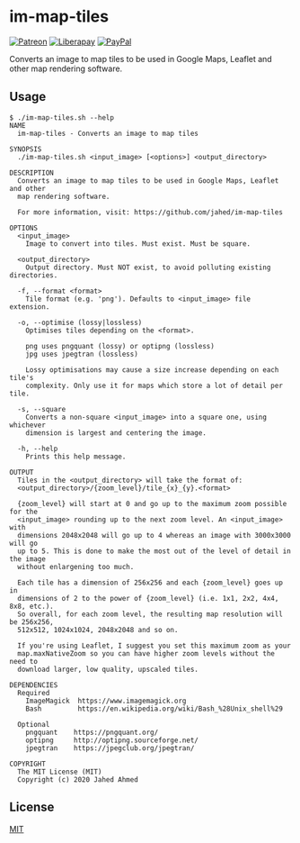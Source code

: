 # im-map-tiles

[![Patreon](https://img.shields.io/badge/patreon-donate-f96854.svg)](https://www.patreon.com/jahed)
[![Liberapay](https://img.shields.io/badge/liberapay-donate-d9b113.svg)](https://liberapay.com/jahed)
[![PayPal](https://img.shields.io/badge/paypal-donate-009cde.svg)](https://paypal.me/jahed/5)

Converts an image to map tiles to be used in Google Maps, Leaflet and other map
rendering software.

## Usage

```
$ ./im-map-tiles.sh --help
NAME
  im-map-tiles - Converts an image to map tiles

SYNOPSIS
  ./im-map-tiles.sh <input_image> [<options>] <output_directory>

DESCRIPTION
  Converts an image to map tiles to be used in Google Maps, Leaflet and other
  map rendering software.

  For more information, visit: https://github.com/jahed/im-map-tiles

OPTIONS
  <input_image>
    Image to convert into tiles. Must exist. Must be square.

  <output_directory>
    Output directory. Must NOT exist, to avoid polluting existing directories.

  -f, --format <format>
    Tile format (e.g. 'png'). Defaults to <input_image> file extension.

  -o, --optimise (lossy|lossless)
    Optimises tiles depending on the <format>.

    png uses pngquant (lossy) or optipng (lossless)
    jpg uses jpegtran (lossless)

    Lossy optimisations may cause a size increase depending on each tile's
    complexity. Only use it for maps which store a lot of detail per tile.

  -s, --square
    Converts a non-square <input_image> into a square one, using whichever
    dimension is largest and centering the image.

  -h, --help
    Prints this help message.

OUTPUT
  Tiles in the <output_directory> will take the format of:
  <output_directory>/{zoom_level}/tile_{x}_{y}.<format>

  {zoom_level} will start at 0 and go up to the maximum zoom possible for the
  <input_image> rounding up to the next zoom level. An <input_image> with
  dimensions 2048x2048 will go up to 4 whereas an image with 3000x3000 will go
  up to 5. This is done to make the most out of the level of detail in the image
  without enlargening too much.

  Each tile has a dimension of 256x256 and each {zoom_level} goes up in
  dimensions of 2 to the power of {zoom_level} (i.e. 1x1, 2x2, 4x4, 8x8, etc.).
  So overall, for each zoom level, the resulting map resolution will be 256x256,
  512x512, 1024x1024, 2048x2048 and so on.

  If you're using Leaflet, I suggest you set this maximum zoom as your
  map.maxNativeZoom so you can have higher zoom levels without the need to
  download larger, low quality, upscaled tiles.

DEPENDENCIES
  Required
    ImageMagick  https://www.imagemagick.org
    Bash         https://en.wikipedia.org/wiki/Bash_%28Unix_shell%29

  Optional
    pngquant    https://pngquant.org/
    optipng     http://optipng.sourceforge.net/
    jpegtran    https://jpegclub.org/jpegtran/

COPYRIGHT
  The MIT License (MIT)
  Copyright (c) 2020 Jahed Ahmed
```

## License

[MIT](LICENSE)
